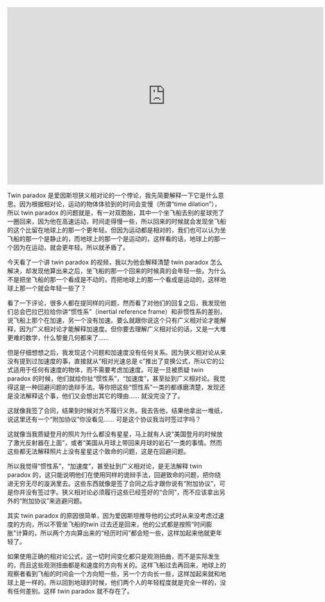 <div id="youtube2-LKjaBPVtvms" class="youtube-wrap" data-attrs="{&quot;videoId&quot;:&quot;LKjaBPVtvms&quot;,&quot;startTime&quot;:null,&quot;endTime&quot;:null}">

<div class="youtube-inner"><iframe src="https://www.youtube-nocookie.com/embed/LKjaBPVtvms?rel=0&amp;autoplay=0&amp;showinfo=0&amp;enablejsapi=0" frameborder="0" loading="lazy" gesture="media" allow="autoplay; fullscreen" allowautoplay="true" allowfullscreen="true" width="728" height="409"></iframe></div>

</div>

Twin paradox 是爱因斯坦狭义相对论的一个悖论，我先简要解释一下它是什么意思。因为根据相对论，运动的物体体验到的时间会变慢（所谓“time dilation”），所以 twin paradox 的问题就是，有一对双胞胎，其中一个坐飞船去别的星球兜了一圈回来，因为他在高速运动，时间走得慢一些，所以回来的时候就会发现坐飞船的这个比留在地球上的那一个更年轻。但因为运动都是相对的，我们也可以认为坐飞船的那一个是静止的，而地球上的那一个是运动的，这样看的话，地球上的那一个因为在运动，就会更年轻。所以就矛盾了。

今天看了一个讲 twin paradox 的视频，我以为他会解释清楚 twin paradox 怎么解决，却发现他算出来之后，坐飞船的那一个回来的时候真的会年轻一些。为什么不是把坐飞船的那一个看成是不动的，而把地球上的那一个看成是运动的，这样地球上那一个就会年轻一些了？

看了一下评论，很多人都在提同样的问题，然而看了对他们的回复之后，我发现他们总会巴拉巴拉给你讲“惯性系”（inertial reference frame）和非惯性系的差别，说飞船上那个在加速，另一个没有加速。要么就跟你说这个只有广义相对论才能解释，因为广义相对论才能解释加速度。但你要去理解广义相对论的话，又是一大堆更难的数学，什么黎曼几何都来了……

但是仔细想想之后，我发现这个问题和加速度没有任何关系。因为狭义相对论从来没有提到过加速度的事，直接就从“相对光速总是 c”推出了变换公式，所以它的公式适用于任何有速度的物体，而不需要考虑加速度。可是一旦被质疑 twin paradox 的时候，他们就给你扯“惯性系”，“加速度”，甚至扯到广义相对论。我觉得这是一种回避问题的诡辩手法。等你把这些“惯性系”一类的都琢磨清楚，发现还是没法解释这个事，他们又会想出其它的理由…… 就没完没了了。

这就像我签了合同，结果到时候对方不履行义务。我去告他，结果他拿出一堆纸，说这里还有一个“附加协议”你没看见…… 可是这个协议我当时签过字吗？

这就像当我质疑登月的照片为什么都没有星星，马上就有人说“美国登月的时候放了激光反射器在上面”，或者“美国从月球上带回来月球的岩石”一类的事情。然而这些都无法解释照片上没有星星这个致命的问题，这是在回避问题。

所以我觉得“惯性系”，“加速度”，甚至扯到广义相对论，是无法解释 twin paradox 的，这只能说明他们在使用同样的诡辩手法，回避致命的问题，把你绕进无穷无尽的漩涡里去。这些东西就像是签了合同之后才跟你说有“附加协议”，可是你并没有签过字。狭义相对论必须履行这些已经签好的“合同”，而不应该拿出另外的“附加协议”来逃避问题。

其实 twin paradox 的原因很简单，因为爱因斯坦推导他的公式时从来没考虑过速度的方向，所以不管坐飞船的twin 过去还是回来，他的公式都是按照“时间膨胀”计算的，所以两个方向算出来的“经历时间”都会短一些，这样加起来他就更年轻了。

如果使用正确的相对论公式，这一切时间变化都只是观测扭曲，而不是实际发生的，而且这些观测扭曲都是和速度的方向有关的。这样飞船过去再回来，地球上的观察者看到飞船的时间会一个方向短一些，另一个方向长一些，这样加起来就和地球上是一样的。所以回到地球的时候，他们两个人的年轻程度就是完全一样的，没有任何差别。这样 twin paradox 就不存在了。
